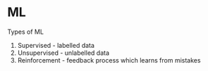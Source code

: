 # ML

Types of ML
1. Supervised - labelled data
2. Unsupervised - unlabelled data
3. Reinforcement - feedback process which learns from mistakes
   
